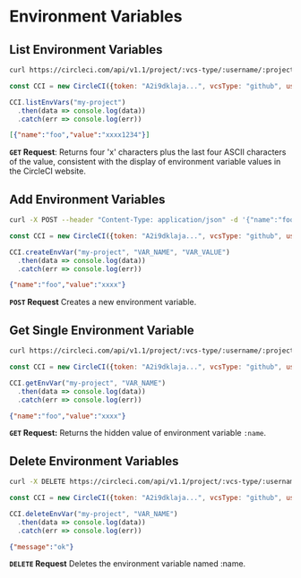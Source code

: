 # Environment Variables

## List Environment Variables

```sh 
curl https://circleci.com/api/v1.1/project/:vcs-type/:username/:project/envvar?circle-token=:token
```

```javascript
const CCI = new CircleCI({token: "A2i9dklaja...", vcsType: "github", username: "circleUser123"})

CCI.listEnvVars("my-project")
  .then(data => console.log(data))
  .catch(err => console.log(err))
```


```json 
[{"name":"foo","value":"xxxx1234"}]
```

**`GET` Request**: Returns four 'x' characters plus the last four ASCII characters of the value, consistent with the display of environment variable values in the CircleCI website.

## Add Environment Variables

```sh 
curl -X POST --header "Content-Type: application/json" -d '{"name":"foo", "value":"bar"}' https://circleci.com/api/v1.1/project/:vcs-type/:username/:project/envvar?circle-token=:token
```

```javascript
const CCI = new CircleCI({token: "A2i9dklaja...", vcsType: "github", username: "circleUser123"})

CCI.createEnvVar("my-project", "VAR_NAME", "VAR_VALUE")
  .then(data => console.log(data))
  .catch(err => console.log(err))
```

```json
{"name":"foo","value":"xxxx"}
```

**`POST` Request** Creates a new environment variable.

## Get Single Environment Variable

```sh 
curl https://circleci.com/api/v1.1/project/:vcs-type/:username/:project/envvar/:name?circle-token=:token
```

```javascript
const CCI = new CircleCI({token: "A2i9dklaja...", vcsType: "github", username: "circleUser123"})

CCI.getEnvVar("my-project", "VAR_NAME")
  .then(data => console.log(data))
  .catch(err => console.log(err))
```

```json
{"name":"foo","value":"xxxx"}
```

**`GET` Request:** Returns the hidden value of environment variable `:name`.

## Delete Environment Variables

```sh
curl -X DELETE https://circleci.com/api/v1.1/project/:vcs-type/:username/:project/envvar/:name?circle-token=:token
```


```javascript
const CCI = new CircleCI({token: "A2i9dklaja...", vcsType: "github", username: "circleUser123"})

CCI.deleteEnvVar("my-project", "VAR_NAME")
  .then(data => console.log(data))
  .catch(err => console.log(err))
```

```json
{"message":"ok"}
```

**`DELETE` Request** Deletes the environment variable named :name.

